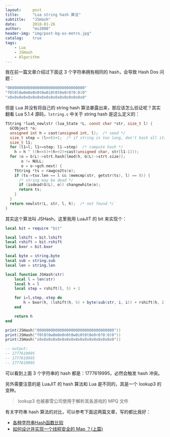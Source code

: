 ```yaml
---
layout:     post
title:      "Lua string hash 算法"
subtitle:   "JSHash"
date:       2018-01-26
author:     "ms2008"
header-img: "img/post-bg-os-metro.jpg"
catalog:    true
tags:
    - Lua
    - JSHash
    - Algorithm
---
```


我在前一篇文章介绍过下面这 3 个字符串拥有相同的 hash，会导致 Hash Dos 问题：

```lua
"0000000000000000000000000000000000"
"f0l0l0w0m0e0n0t0w0i0t0t0e0r0?0:0)0"
"x0x0x0x0x0x0x0x0x0x0x0x0x0x0x0x0x0"
```

但是 Lua 并没有将自己的 string hash 算法暴露出来，那应该怎么验证呢？其实翻看 Lua 5.1.4 源码，`lstring.c` 中关于 string hash 是这么定义的：

```c
TString *luaS_newlstr (lua_State *L, const char *str, size_t l) {
  GCObject *o;
  unsigned int h = cast(unsigned int, l);  /* seed */
  size_t step = (l>>5)+1;  /* if string is too long, don't hash all its chars */
  size_t l1;
  for (l1=l; l1>=step; l1-=step)  /* compute hash */
    h = h ^ ((h<<5)+(h>>2)+cast(unsigned char, str[l1-1]));
  for (o = G(L)->strt.hash[lmod(h, G(L)->strt.size)];
       o != NULL;
       o = o->gch.next) {
    TString *ts = rawgco2ts(o);
    if (ts->tsv.len == l && (memcmp(str, getstr(ts), l) == 0)) {
      /* string may be dead */
      if (isdead(G(L), o)) changewhite(o);
      return ts;
    }
  }
  return newlstr(L, str, l, h);  /* not found */
}
```

其实这个算法叫 JSHash，这里我用 LuaJIT 的 bit 来实现个：

```lua
local bit = require "bit"

local lshift = bit.lshift
local rshift = bit.rshift
local bxor = bit.bxor

local byte = string.byte
local sub = string.sub
local len = string.len

local function JSHash(str)
    local l = len(str)
    local h = l
    local step = rshift(l, 5) + 1

    for i=l,step,-step do
        h = bxor(h, (lshift(h, 5) + byte(sub(str, i, i)) + rshift(h, 2)))
    end

    return h
end

print(JSHash("0000000000000000000000000000000000"))
print(JSHash("f0l0l0w0m0e0n0t0w0i0t0t0e0r0?0:0)0"))
print(JSHash("x0x0x0x0x0x0x0x0x0x0x0x0x0x0x0x0x0"))

-- output:
-- 1777619995
-- 1777619995
-- 1777619995
```

可以看到上面 3 个字符串的 hash 都是：1777619995，必然会触发 hash 冲突。

另外需要注意的是 LuaJIT 的 hash 算法和 Lua 是不同的，其是一个 lookup3 的变种。

> lookup3 也被暴雪公司使用于解析其各游戏的 MPQ 文件

有关字符串 hash 算法的对比，可以参考下面这两篇文章，写的都比我好：

- [各种字符串Hash函数比较](https://www.byvoid.com/zhs/blog/string-hash-compare)
- [如何设计并实现一个线程安全的 Map ？(上篇)](https://halfrost.com/go_map_chapter_one/)
